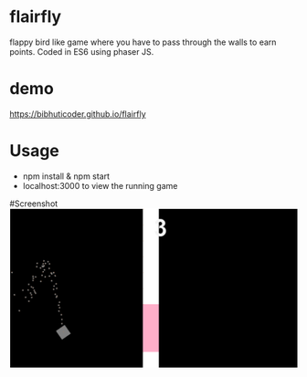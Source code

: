 # flairfly

flappy bird like game where you have to pass through the walls to earn points. Coded in ES6 using phaser JS.

# demo
https://bibhuticoder.github.io/flairfly

# Usage
- npm install & npm start
- localhost:3000 to view the running game

#Screenshot
![Alt text](/scn.PNG)
